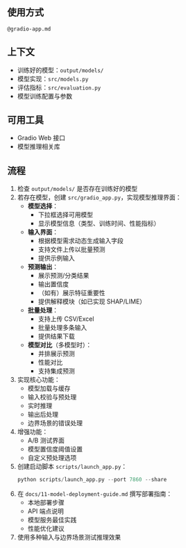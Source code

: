 ## 使用方式

`@gradio-app.md`

## 上下文

- 训练好的模型：`output/models/`
- 模型实现：`src/models.py`
- 评估指标：`src/evaluation.py`
- 模型训练配置与参数

## 可用工具

- Gradio Web 接口
- 模型推理相关库

## 流程

1. 检查 `output/models/` 是否存在训练好的模型
2. 若存在模型，创建 `src/gradio_app.py`，实现模型推理界面：
   - **模型选择**：
     - 下拉框选择可用模型
     - 显示模型信息（类型、训练时间、性能指标）
   - **输入界面**：
     - 根据模型需求动态生成输入字段
     - 支持文件上传以批量预测
     - 提供示例输入
   - **预测输出**：
     - 展示预测/分类结果
     - 输出置信度
     - （如有）展示特征重要性
     - 提供解释模块（如已实现 SHAP/LIME）
   - **批量处理**：
     - 支持上传 CSV/Excel
     - 批量处理多条输入
     - 提供结果下载
   - **模型对比**（多模型时）：
     - 并排展示预测
     - 性能对比
     - 支持集成预测
3. 实现核心功能：
   - 模型加载与缓存
   - 输入校验与预处理
   - 实时推理
   - 输出后处理
   - 边界场景的错误处理
4. 增强功能：
   - A/B 测试界面
   - 模型置信度阈值设置
   - 自定义预处理选项
5. 创建启动脚本 `scripts/launch_app.py`：
   ```python
   python scripts/launch_app.py --port 7860 --share
   ```
6. 在 `docs/11-model-deployment-guide.md` 撰写部署指南：
   - 本地部署步骤
   - API 端点说明
   - 模型服务最佳实践
   - 性能优化建议
7. 使用多种输入与边界场景测试推理效果
